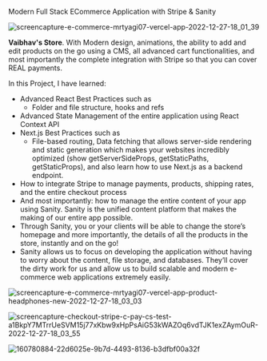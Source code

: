 
Modern Full Stack ECommerce Application with Stripe & Sanity

![screencapture-e-commerce-mrtyagi07-vercel-app-2022-12-27-18_01_39](https://user-images.githubusercontent.com/83115094/209667461-b88ff011-a103-4ced-b5f0-fe92e2b5e81e.png)


**Vaibhav's Store**. With Modern design, animations, the ability to add and edit products on the go using a CMS, all advanced cart functionalities, and most importantly the complete integration with Stripe so that you can cover REAL payments.

In this Project, I have learned:
- Advanced React Best Practices such as
    - Folder and file structure, hooks and refs
- Advanced State Management of the entire application using React Context API
- Next.js Best Practices such as
    - File-based routing, Data fetching that allows server-side rendering and static generation which makes your websites incredibly optimized (show getServerSideProps, getStaticPaths, getStaticProps), and also learn how to use Next.js as a backend endpoint.
- How to integrate Stripe to manage payments, products, shipping rates, and the entire checkout process
- And most importantly: how to manage the entire content of your app using Sanity. Sanity is the unified content platform that makes the making of our entire app possible. <show sanity desk>
- Through Sanity, you or your clients will be able to change the store’s homepage and more importantly, the details of all the products in the store, instantly and on the go!
- Sanity allows us to focus on developing the application without having to worry about the content, file storage, and databases. They’ll cover the dirty work for us and allow us to build scalable and modern e-commerce web applications extremely easily.


![screencapture-e-commerce-mrtyagi07-vercel-app-product-headphones-new-2022-12-27-18_03_03](https://user-images.githubusercontent.com/83115094/209667611-d94959ab-f596-4a52-8101-f0c0b9865ed7.png)

![screencapture-checkout-stripe-c-pay-cs-test-a1BkpY7MTrrUeSVM15j77xKbw9xHpPsAiG53kWAZOq6vdTJK1exZAymOuR-2022-12-27-18_03_55](https://user-images.githubusercontent.com/83115094/209667626-99d82c84-0638-47e8-85ae-02889dd80412.png)

![160780884-22d6025e-9b7d-4493-8136-b3dfbf00a32f](https://user-images.githubusercontent.com/83115094/209667982-86664864-453f-4ffc-8cb0-7973415e7c23.png)



